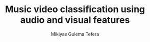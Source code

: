 ---
paperId: 55
author: Mikiyas Gulema Tefera
publicationauthor: Gulema Tefera, M.
title: Music video classification using audio and visual features
pdf: Poster_Gulema_Mikiyas.pdf
poster: --
alt: --
type: Poster
topic: FAT
link: https://research.latinxinai.org/papers/neurips/2019/pdf/Poster_Gulema_Mikiyas.pdf
conference: neurips
year: 2019
tags: neurips-2019
location: Vancouver, Canada
---